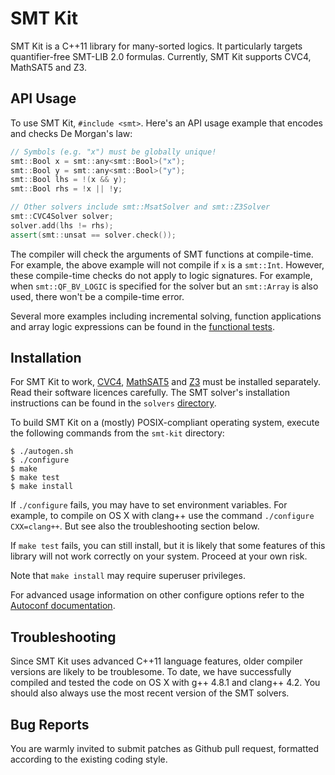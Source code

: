 # SMT Kit

SMT Kit is a C++11 library for many-sorted logics. It particularly
targets quantifier-free SMT-LIB 2.0 formulas. Currently, SMT Kit
supports CVC4, MathSAT5 and Z3.

## API Usage

To use SMT Kit, `#include <smt>`. Here's an API usage example that
encodes and checks De Morgan's law:

```C++
// Symbols (e.g. "x") must be globally unique!
smt::Bool x = smt::any<smt::Bool>("x");
smt::Bool y = smt::any<smt::Bool>("y");
smt::Bool lhs = !(x && y);
smt::Bool rhs = !x || !y;

// Other solvers include smt::MsatSolver and smt::Z3Solver 
smt::CVC4Solver solver;
solver.add(lhs != rhs);
assert(smt::unsat == solver.check());
```

The compiler will check the arguments of SMT functions at compile-time.
For example, the above example will not compile if `x` is a `smt::Int`.
However, these compile-time checks do not apply to logic signatures.
For example, when `smt::QF_BV_LOGIC` is specified for the solver but
an `smt::Array` is also used, there won't be a compile-time error.

Several more examples including incremental solving, function applications
and array logic expressions can be found in the [functional tests][api].

[api]: https://github.com/ahorn/smt-kit/blob/master/test/smt_functional_test.cpp

## Installation

For SMT Kit to work, [CVC4][cvc4], [MathSAT5][msat] and [Z3][z3] must be installed
separately. Read their software licences carefully. The SMT solver's installation
instructions can be found in the `solvers` [directory][solvers].

To build SMT Kit on a (mostly) POSIX-compliant operating system,
execute the following commands from the `smt-kit` directory:

    $ ./autogen.sh
    $ ./configure
    $ make
    $ make test
    $ make install

If `./configure` fails, you may have to set environment variables. For example,
to compile on OS X with clang++ use the command `./configure CXX=clang++`.
But see also the troubleshooting section below.

If `make test` fails, you can still install, but it is likely that some
features of this library will not work correctly on your system.
Proceed at your own risk.

Note that `make install` may require superuser privileges.

For advanced usage information on other configure options refer to the
[Autoconf documentation][autoconf].

[autoconf]: http://www.gnu.org/software/autoconf/
[cvc4]: http://cvc4.cs.nyu.edu/
[msat]: http://mathsat.fbk.eu/
[z3]: http://z3.codeplex.com/
[solvers]: https://github.com/ahorn/smt-kit/tree/master/solvers

## Troubleshooting

Since SMT Kit uses advanced C++11 language features, older compiler
versions are likely to be troublesome. To date, we have successfully
compiled and tested the code on OS X with g++ 4.8.1 and clang++ 4.2.
You should also always use the most recent version of the SMT solvers.

## Bug Reports

You are warmly invited to submit patches as Github pull request,
formatted according to the existing coding style.
